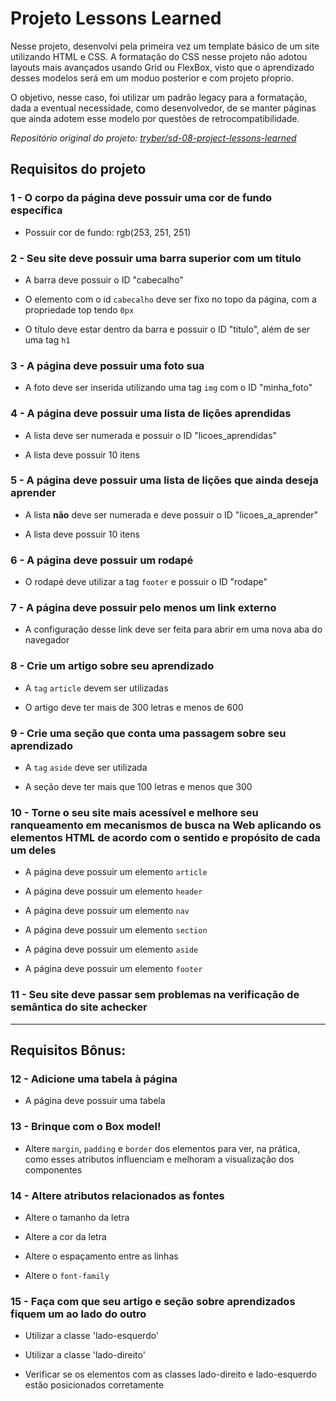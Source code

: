 # Projeto Lessons Learned

Nesse projeto,  desenvolvi pela primeira vez um template básico de um site utilizando HTML e CSS. A formatação do CSS nesse projeto não adotou layouts mais avançados usando Grid ou FlexBox, visto que o aprendizado desses modelos será em um moduo posterior e com projeto pŕoprio. 

O objetivo, nesse caso, foi utilizar um padrão legacy para a formatação, dada a eventual necessidade, como desenvolvedor, de se manter páginas que ainda adotem esse modelo por questões de retrocompatibilidade.

_Repositório original do projeto: [tryber/sd-08-project-lessons-learned](https://github.com/tryber/sd-08-project-lessons-learned)_

## Requisitos do projeto

### 1 - O corpo da página deve possuir uma cor de fundo específica

- Possuir cor de fundo: rgb(253, 251, 251)

### 2 - Seu site deve possuir uma barra superior com um título

- A barra deve possuir o ID "cabecalho"

- O elemento com o id `cabecalho` deve ser fixo no topo da página, com a propriedade top tendo `0px`

- O título deve estar dentro da barra e possuir o ID "titulo", além de ser uma tag `h1`

### 3 - A página deve possuir uma foto sua

- A foto deve ser inserida utilizando uma tag `img` com o ID "minha_foto"

### 4 - A página deve possuir uma lista de lições aprendidas

- A lista deve ser numerada e possuir o ID "licoes_aprendidas"

- A lista deve possuir 10 itens

### 5 - A página deve possuir uma lista de lições que ainda deseja aprender

- A lista **não** deve ser numerada e deve possuir o ID "licoes_a_aprender"

- A lista deve possuir 10 itens

### 6 - A página deve possuir um rodapé

- O rodapé deve utilizar a tag `footer` e possuir o ID "rodape"

### 7 - A página deve possuir pelo menos um link externo

- A configuração desse link deve ser feita para abrir em uma nova aba do navegador

### 8 - Crie um artigo sobre seu aprendizado

- A `tag` `article` devem ser utilizadas

- O artigo deve ter mais de 300 letras e menos de 600

### 9 - Crie uma seção que conta uma passagem sobre seu aprendizado

- A `tag` `aside` deve ser utilizada

- A seção deve ter mais que 100 letras e menos que 300

### 10 - Torne o seu site mais acessível e melhore seu ranqueamento em mecanismos de busca na Web aplicando os elementos HTML de acordo com o sentido e propósito de cada um deles

- A página deve possuir um elemento `article`

- A página deve possuir um elemento `header`

- A página deve possuir um elemento `nav`

- A página deve possuir um elemento `section`

- A página deve possuir um elemento `aside`

- A página deve possuir um elemento `footer`

### 11 - Seu site deve passar sem problemas na verificação de semântica do site achecker

---

## Requisitos Bônus:

### 12 - Adicione uma tabela à página

- A página deve possuir uma tabela

### 13 - Brinque com o Box model!

- Altere `margin`, `padding` e `border` dos elementos para ver, na prática, como esses atributos influenciam e melhoram a visualização dos componentes

### 14 - Altere atributos relacionados as fontes

- Altere o tamanho da letra

- Altere a cor da letra

- Altere o espaçamento entre as linhas

- Altere o `font-family`

### 15 - Faça com que seu artigo e seção sobre aprendizados fiquem um ao lado do outro

- Utilizar a classe 'lado-esquerdo'

- Utilizar a classe 'lado-direito'

- Verificar se os elementos com as classes lado-direito e lado-esquerdo estão posicionados corretamente
